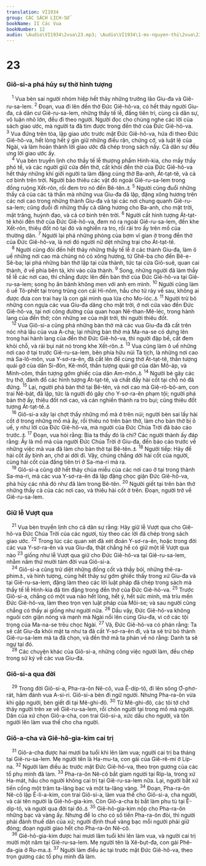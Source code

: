 ```yaml
---
translation: VI1934
group: CÁC SÁCH LỊCH-SỬ
bookName: II Các Vua 
bookNumber: 12
audio: \Audio\VI1934\2vua\23.mp3; \Audio\VI1934\1-ms-nguyen-thi\2vua\23.mp3
---
```


<div class="title"><h1>23</h1><h3>Giô-si-a phá hủy sự thờ hình tượng</h3></div>
<span class="verse 2vua_23_1"> <sup>1</sup> Vua bèn sai người nhóm hiệp hết thảy những trưởng lão Giu-đa và Giê-ru-sa-lem. </span>
<span class="verse 2vua_23_2"><sup>2</sup> Đoạn, vua đi lên đền thờ Đức Giê-hô-va, có hết thảy người Giu-đa, cả dân cư Giê-ru-sa-lem, những thầy tế lễ, đấng tiên tri, cùng cả dân sự, vô luận nhỏ lớn, đều đi theo người. Người đọc cho chúng nghe các lời của sách giao ước, mà người ta đã tìm được trong đền thờ của Đức Giê-hô-va. </span>
<span class="verse 2vua_23_3"><sup>3</sup> Vua đứng trên tòa, lập giao ước trước mặt Đức Giê-hô-va, hứa đi theo Đức Giê-hô-va, hết lòng hết ý gìn giữ những điều răn, chứng cớ, và luật lệ của Ngài, và làm hoàn thành lời giao ước đã chép trong sách nầy. Cả dân sự đều ưng lời giao ước ấy. <br/></span>
<span class="verse 2vua_23_4"> <sup>4</sup> Vua bèn truyền lịnh cho thầy tế lễ thượng phẩm Hinh-kia, cho mấy thầy phó tế, và các người giữ cửa đền thờ, cất khỏi đền thờ của Đức Giê-hô-va hết thảy những khí giới người ta làm đặng cúng thờ Ba-anh, Át-tạt-tê, và cả cơ binh trên trời. Người bảo thiêu các vật đó ngoài Giê-ru-sa-lem trong đồng ruộng Xết-rôn, rồi đem tro nó đến Bê-tên.<a data-toggle="tooltip" data-placement="bottom" title="2Vua 21:3; 2Su 33:3">⚓</a></span>
<span class="verse 2vua_23_5"><sup>5</sup> Người cũng đuổi những thầy cả của các tà thần mà những vua Giu-đa đã lập, đặng xông hương trên các nơi cao trong những thành Giu-đa và tại các nơi chung quanh Giê-ru-sa-lem; cũng đuổi đi những thầy cả dâng hương cho Ba-anh, cho mặt trời, mặt trăng, huỳnh đạo, và cả cơ binh trên trời. </span>
<span class="verse 2vua_23_6"><sup>6</sup> Người cất hình tượng Át-tạt-tê khỏi đền thờ của Đức Giê-hô-va, đem nó ra ngoài Giê-ru-sa-lem, đến khe Xết-rôn, thiêu đốt nó tại đó và nghiền ra tro, rồi rải tro ấy trên mồ của thường dân. </span>
<span class="verse 2vua_23_7"><sup>7</sup> Người lại phá những phòng của bợm vĩ gian ở trong đền thờ của Đức Giê-hô-va, là nơi đó người nữ dệt những trại cho Át-tạt-tê. <br/></span>
<span class="verse 2vua_23_8"> <sup>8</sup> Người cũng đòi đến hết thảy những thầy tế lễ ở các thành Giu-đa, làm ô uế những nơi cao mà chúng nó có xông hương, từ Ghê-ba cho đến Bê-e-Sê-ba; lại phá những bàn thờ lập tại cửa thành, tức tại cửa Giô-suê, quan cai thành, ở về phía bên tả, khi vào cửa thành. </span>
<span class="verse 2vua_23_9"><sup>9</sup> Song, những người đã làm thầy tế lễ các nơi cao, thì chẳng được lên đến bàn thờ của Đức Giê-hô-va tại Giê-ru-sa-lem; song họ ăn bánh không men với anh em mình. </span>
<span class="verse 2vua_23_10"><sup>10</sup> Người cũng làm ô uế Tô-phết tại trong trũng con cái Hi-nôm, hầu cho từ rày về sau, không ai được đưa con trai hay là con gái mình qua lửa cho Mo-lóc.<a data-toggle="tooltip" data-placement="bottom" title="Gie 7:31; 19:1-6; 32:35; Le 18:21">⚓</a></span>
<span class="verse 2vua_23_11"><sup>11</sup> Người trừ bỏ những con ngựa các vua Giu-đa dâng cho mặt trời, ở nơi cửa vào đền Đức Giê-hô-va, tại nơi công đường của quan hoạn Nê-than-Mê-léc, trong hành lang của đền thờ; còn những xe của mặt trời, thì người thiêu đốt. <br/></span>
<span class="verse 2vua_23_12"> <sup>12</sup> Vua Giô-si-a cũng phá những bàn thờ mà các vua Giu-đa đã cất trên nóc nhà lầu của vua A-cha; lại những bàn thờ mà Ma-na-se có dựng lên trong hai hành lang của đền thờ Đức Giê-hô-va, thì người đập bể, cất đem khỏi chỗ, và rải bụi nát nó trong khe Xết-rôn.<a data-toggle="tooltip" data-placement="bottom" title="2Vua 21:5; 2Su 33:5">⚓</a></span>
<span class="verse 2vua_23_13"><sup>13</sup> Vua cũng làm ô uế những nơi cao ở tại trước Giê-ru-sa-lem, bên phía hữu núi Tà tịch, là những nơi cao mà Sa-lô-môn, vua Y-sơ-ra-ên, đã cất lên để cúng thờ Át-tạt-tê, thần tượng quái gở của dân Si-đôn, Kê-mốt, thần tượng quái gở của dân Mô-áp, và Minh-côm, thần tượng gớm ghiếc của dân Am-môn.<a data-toggle="tooltip" data-placement="bottom" title="1Vua 11:7">⚓</a></span>
<span class="verse 2vua_23_14"><sup>14</sup> Người bẻ gãy các trụ thờ, đánh đổ các hình tượng Át-tạt-tê, và chất đầy hài cốt tại chỗ nó đã đứng. </span>
<span class="verse 2vua_23_15"><sup>15</sup> Lại, người phá bàn thờ tại Bê-tên, và nơi cao mà Giê-rô-bô-am, con trai Nê-bát, đã lập, tức là người đó gây cho Y-sơ-ra-ên phạm tội; người phá bàn thờ ấy, thiêu đốt nơi cao, và cán nghiền thành ra tro bụi; cũng thiêu đốt tượng Át-tạt-tê.<a data-toggle="tooltip" data-placement="bottom" title="1Vua 12:33">⚓</a><br/></span>
<span class="verse 2vua_23_16"> <sup>16</sup> Giô-si-a xây lại chợt thấy những mồ mả ở trên núi; người bèn sai lấy hài cốt ở trong những mồ mả ấy, rồi thiêu nó trên bàn thờ, làm cho bàn thờ bị ô uế, y như lời của Đức Giê-hô-va, mà người của Đức Chúa Trời đã báo cáo trước.<a data-toggle="tooltip" data-placement="bottom" title="1Vua 13:2">⚓</a></span>
<span class="verse 2vua_23_17"><sup>17</sup> Đoạn, vua hỏi rằng: Bia ta thấy đó là chi? Các người thành ấy đáp rằng: Ấy là mồ mả của người Đức Chúa Trời ở Giu-đa, đến báo cáo trước về những việc mà vua đã làm cho bàn thờ tại Bê-tên.<a data-toggle="tooltip" data-placement="bottom" title="1Vua 13:30-32">⚓</a></span>
<span class="verse 2vua_23_18"><sup>18</sup> Người tiếp: Hãy để hài cốt ấy bình an, chớ ai dời đi. Vậy, chúng chẳng dời hài cốt của người, cùng hài cốt của đấng tiên tri ở Sa-ma-ri mà ra. <br/></span>
<span class="verse 2vua_23_19"> <sup>19</sup> Giô-si-a cũng dỡ hết thảy chùa miễu của các nơi cao ở tại trong thành Sa-ma-ri, mà các vua Y-sơ-ra-ên đã lập đặng chọc giận Đức Giê-hô-va, phá hủy các nhà đó như đã làm trong Bê-tên. </span>
<span class="verse 2vua_23_20"><sup>20</sup> Người giết tại trên bàn thờ những thầy cả của các nơi cao, và thiêu hài cốt ở trên. Đoạn, người trở về Giê-ru-sa-lem. <br/></span>
<div class="title"><h3>Giữ lễ Vượt qua</h3></div>
<span class="verse 2vua_23_21"> <sup>21</sup> Vua bèn truyền lịnh cho cả dân sự rằng: Hãy giữ lễ Vượt qua cho Giê-hô-va Đức Chúa Trời của các ngươi, tùy theo các lời đã chép trong sách giao ước. </span>
<span class="verse 2vua_23_22"><sup>22</sup> Trong lúc các quan xét đã xét đoán Y-sơ-ra-ên, hoặc trong đời các vua Y-sơ-ra-ên và vua Giu-đa, thật chẳng hề có giữ một lễ Vượt qua nào </span>
<span class="verse 2vua_23_23"><sup>23</sup> giống như lễ Vượt qua giữ cho Đức Giê-hô-va tại Giê-ru-sa-lem, nhằm năm thứ mười tám đời vua Giô-si-a. <br/></span>
<span class="verse 2vua_23_24"> <sup>24</sup> Giô-si-a cũng trừ diệt những đồng cốt và thầy bói, những thê-ra-phim<a data-toggle="tooltip" data-placement="bottom" title="Thê-ra-phim nghĩa là một thứ tà thần người ta thờ ở trong nhà">⚓</a>, và hình tượng, cùng hết thảy sự gớm ghiếc thấy trong xứ Giu-đa và tại Giê-ru-sa-lem, đặng làm theo các lời luật pháp đã chép trong sách mà thầy tế lễ Hinh-kia đã tìm đặng trong đền thờ của Đức Giê-hô-va. </span>
<span class="verse 2vua_23_25"><sup>25</sup> Trước Giô-si-a, chẳng có một vua nào hết lòng, hết ý, hết sức mình, mà tríu mến Đức Giê-hô-va, làm theo trọn vẹn luật pháp của Môi-se; và sau người cũng chẳng có thấy ai giống như người nữa. </span>
<span class="verse 2vua_23_26"><sup>26</sup> Dầu vậy, Đức Giê-hô-va không nguôi cơn giận nóng và mạnh mà Ngài nổi lên cùng Giu-đa, vì cớ các tội trọng của Ma-na-se trêu chọc Ngài. </span>
<span class="verse 2vua_23_27"><sup>27</sup> Vả, Đức Giê-hô-va có phán rằng: Ta sẽ cất Giu-đa khỏi mặt ta như ta đã cất Y-sơ-ra-ên đi, và ta sẽ trừ bỏ thành Giê-ru-sa-lem mà ta đã chọn, và đền thờ mà ta phán về nó rằng: Danh ta sẽ ngự tại đó. <br/></span>
<span class="verse 2vua_23_28"> <sup>28</sup> Các chuyện khác của Giô-si-a, những công việc người làm, đều chép trong sử ký về các vua Giu-đa. <br/></span>
<div class="title"><h3>Giô-si-a qua đời</h3></div>
<span class="verse 2vua_23_29"> <sup>29</sup> Trong đời Giô-si-a, Pha-ra-ôn Nê-cô, vua Ê-díp-tô, đi lên sông Ơ-phơ-rát, hãm đánh vua A-si-ri. Giô-si-a bèn đi ngữ người. Nhưng Pha-ra-ôn vừa khi gặp người, bèn giết đi tại Mê-ghi-đô. </span>
<span class="verse 2vua_23_30"><sup>30</sup> Từ Mê-ghi-đô, các tôi tớ chở thây người trên xe về Giê-ru-sa-lem, rồi chôn người tại trong mồ mả người. Dân của xứ chọn Giô-a-cha, con trai Giô-si-a, xức dầu cho người, và tôn người lên làm vua thế cho cha người. <br/></span>
<div class="title"><h3>Giô-a-cha và Giê-hô-gia-kim cai trị</h3></div>
<span class="verse 2vua_23_31"> <sup>31</sup> Giô-a-cha được hai mươi ba tuổi khi lên làm vua; người cai trị ba tháng tại Giê-ru-sa-lem. Mẹ người tên là Ha-mu-ta, con gái của Giê-rê-mi ở Líp-na. </span>
<span class="verse 2vua_23_32"><sup>32</sup> Người làm điều ác trước mặt Đức Giê-hô-va, theo trọn gương của các tổ phụ mình đã làm. </span>
<span class="verse 2vua_23_33"><sup>33</sup> Pha-ra-ôn Nê-cô bắt giam người tại Ríp-la, trong xứ Ha-mát, hầu cho người không cai trị tại Giê-ru-sa-lem nữa. Lại, người bắt xứ tiến cống một trăm ta-lâng bạc và một ta-lâng vàng. </span>
<span class="verse 2vua_23_34"><sup>34</sup> Đoạn, Pha-ra-ôn Nê-cô lập Ê-li-a-kim, con trai Giô-si-a, làm vua thế cho Giô-si-a, cha người, và cải tên người là Giê-hô-gia-kim. Còn Giô-a-cha bị bắt làm phu tù tại Ê-díp-tô, và người qua đời tại đó.<a data-toggle="tooltip" data-placement="bottom" title="Gie 22:11-12">⚓</a></span>
<span class="verse 2vua_23_35"><sup>35</sup> Giê-hô-gia-kim nộp cho Pha-ra-ôn những bạc và vàng ấy. Nhưng để lo cho có số tiền Pha-ra-ôn đòi, thì người phải đánh thuế dân của xứ; người định thuế vàng bạc mỗi người phải giữ đóng; đoạn người giao hết cho Pha-ra-ôn Nê-cô. <br/></span>
<span class="verse 2vua_23_36"> <sup>36</sup> Giê-hô-gia-kim được hai mươi lăm tuổi khi lên làm vua, và người cai trị mười một năm tại Giê-ru-sa-lem. Mẹ người tên là Xê-bụt-đa, con gái Phê-đa-gia ở Ru-ma.<a data-toggle="tooltip" data-placement="bottom" title="Gie 22:18-19; 26:1-6; 35:1-19">⚓</a></span>
<span class="verse 2vua_23_37"><sup>37</sup> Người làm điều ác tại trước mặt Đức Giê-hô-va, theo trọn gương các tổ phụ mình đã làm. <br/></span>

